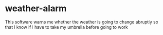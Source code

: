# weather-alarm
This software warns me whether the weather is going to change abruptly so that I know if I have to take my umbrella before going to work
